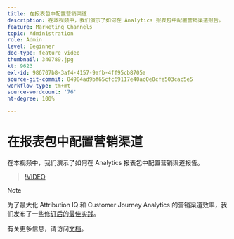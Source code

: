 ```yaml
---
title: 在报表包中配置营销渠道
description: 在本视频中，我们演示了如何在 Analytics 报表包中配置营销渠道报告。
feature: Marketing Channels
topic: Administration
role: Admin
level: Beginner
doc-type: feature video
thumbnail: 340789.jpg
kt: 9623
exl-id: 986707b8-3af4-4157-9afb-4ff95cb8705a
source-git-commit: 84984ad9bf65cfc69117e40ac0e0cfe503cac5e5
workflow-type: tm+mt
source-wordcount: '76'
ht-degree: 100%

---
```


# 在报表包中配置营销渠道

在本视频中，我们演示了如何在 Analytics 报表包中配置营销渠道报告。

>[!VIDEO](https://video.tv.adobe.com/v/340789/?quality=12&learn=on)

>[!NOTE]
>
>为了最大化 Attribution IQ 和 Customer Journey Analytics 的营销渠道效率，我们发布了一些[修订后的最佳实践](https://experienceleague.adobe.com/docs/analytics/components/marketing-channels/mchannel-best-practices.html?lang=zh-Hans)。

有关更多信息，请访问[文档](https://experienceleague.adobe.com/docs/analytics/components/marketing-channels/c-getting-started-mchannel.html?lang=zh-Hans)。
